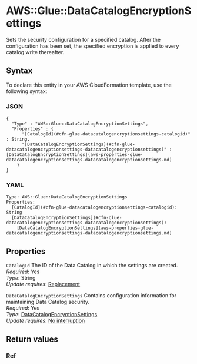 # AWS::Glue::DataCatalogEncryptionSettings<a name="aws-resource-glue-datacatalogencryptionsettings"></a>

Sets the security configuration for a specified catalog\. After the configuration has been set, the specified encryption is applied to every catalog write thereafter\.

## Syntax<a name="aws-resource-glue-datacatalogencryptionsettings-syntax"></a>

To declare this entity in your AWS CloudFormation template, use the following syntax:

### JSON<a name="aws-resource-glue-datacatalogencryptionsettings-syntax.json"></a>

```
{
  "Type" : "AWS::Glue::DataCatalogEncryptionSettings",
  "Properties" : {
      "[CatalogId](#cfn-glue-datacatalogencryptionsettings-catalogid)" : String,
      "[DataCatalogEncryptionSettings](#cfn-glue-datacatalogencryptionsettings-datacatalogencryptionsettings)" : [DataCatalogEncryptionSettings](aws-properties-glue-datacatalogencryptionsettings-datacatalogencryptionsettings.md)
    }
}
```

### YAML<a name="aws-resource-glue-datacatalogencryptionsettings-syntax.yaml"></a>

```
Type: AWS::Glue::DataCatalogEncryptionSettings
Properties: 
  [CatalogId](#cfn-glue-datacatalogencryptionsettings-catalogid): String
  [DataCatalogEncryptionSettings](#cfn-glue-datacatalogencryptionsettings-datacatalogencryptionsettings): 
    [DataCatalogEncryptionSettings](aws-properties-glue-datacatalogencryptionsettings-datacatalogencryptionsettings.md)
```

## Properties<a name="aws-resource-glue-datacatalogencryptionsettings-properties"></a>

`CatalogId`  <a name="cfn-glue-datacatalogencryptionsettings-catalogid"></a>
The ID of the Data Catalog in which the settings are created\.  
*Required*: Yes  
*Type*: String  
*Update requires*: [Replacement](https://docs.aws.amazon.com/AWSCloudFormation/latest/UserGuide/using-cfn-updating-stacks-update-behaviors.html#update-replacement)

`DataCatalogEncryptionSettings`  <a name="cfn-glue-datacatalogencryptionsettings-datacatalogencryptionsettings"></a>
Contains configuration information for maintaining Data Catalog security\.  
*Required*: Yes  
*Type*: [DataCatalogEncryptionSettings](aws-properties-glue-datacatalogencryptionsettings-datacatalogencryptionsettings.md)  
*Update requires*: [No interruption](https://docs.aws.amazon.com/AWSCloudFormation/latest/UserGuide/using-cfn-updating-stacks-update-behaviors.html#update-no-interrupt)

## Return values<a name="aws-resource-glue-datacatalogencryptionsettings-return-values"></a>

### Ref<a name="aws-resource-glue-datacatalogencryptionsettings-return-values-ref"></a>